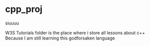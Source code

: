 # cpp_proj
siuuuu

W3S Tutorials folder is the place where i store all lessons about c++
Because I am still learning this godforsaken language
